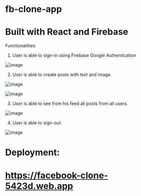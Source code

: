 # fb-clone-app
# Built with React and Firebase


Functionalities:


1. User is able to sign-in using Firebase Google Authentication

![image](https://user-images.githubusercontent.com/81558435/126897138-f38a039d-8d69-4140-8071-ee2c632967a3.png)






2. User is able to create posts with text and image.


![image](https://user-images.githubusercontent.com/81558435/126896944-602470f0-a354-45a7-9c56-0076d1cc2fa2.png)

![image](https://user-images.githubusercontent.com/81558435/126897045-f49e4ff3-a8c2-48e1-931b-3b3c4ef45953.png)






3. User is able to see from his feed all posts from all users.

![image](https://user-images.githubusercontent.com/81558435/126897083-df43aa52-b9ff-45f1-bdd2-4382bee7fd65.png)







4. User is able to sign-out.

![image](https://user-images.githubusercontent.com/81558435/126897024-5d67d55e-f8a4-45fe-bfcc-2603a997e4a6.png)


# Deployment:
# https://facebook-clone-5423d.web.app

